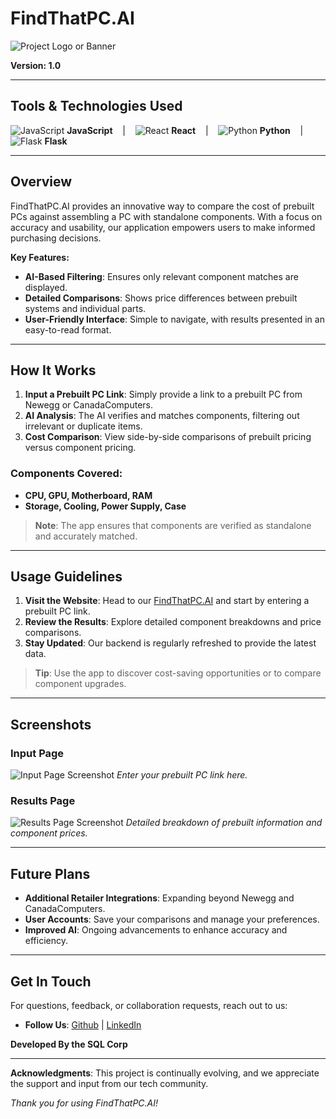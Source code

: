 # FindThatPC.AI

![Project Logo or Banner]([link-to-your-banner-image](https://cdn.discordapp.com/attachments/602366822737772556/1305751288402673774/chip.png?ex=67342b26&is=6732d9a6&hm=c451417f2c5ce4853dc2e813c447fb91232eb9088145acc1ab944f3e78cd465a&))

**Version: 1.0**

---

## Tools & Technologies Used

![JavaScript](https://img.icons8.com/color/48/000000/javascript.png) **JavaScript** &nbsp;&nbsp; | &nbsp;&nbsp; ![React](https://img.icons8.com/ultraviolet/40/000000/react.png) **React** &nbsp;&nbsp; | &nbsp;&nbsp; ![Python](https://img.icons8.com/color/48/000000/python.png) **Python** &nbsp;&nbsp; | &nbsp;&nbsp; ![Flask](https://img.icons8.com/ios/50/000000/flask.png) **Flask**

---

## Overview

FindThatPC.AI provides an innovative way to compare the cost of prebuilt PCs against assembling a PC with standalone components. With a focus on accuracy and usability, our application empowers users to make informed purchasing decisions.

**Key Features:**
- **AI-Based Filtering**: Ensures only relevant component matches are displayed.
- **Detailed Comparisons**: Shows price differences between prebuilt systems and individual parts.
- **User-Friendly Interface**: Simple to navigate, with results presented in an easy-to-read format.

---

## How It Works

1. **Input a Prebuilt PC Link**: Simply provide a link to a prebuilt PC from Newegg or CanadaComputers.
2. **AI Analysis**: The AI verifies and matches components, filtering out irrelevant or duplicate items.
3. **Cost Comparison**: View side-by-side comparisons of prebuilt pricing versus component pricing.

### Components Covered:
- **CPU, GPU, Motherboard, RAM**
- **Storage, Cooling, Power Supply, Case**

> **Note**: The app ensures that components are verified as standalone and accurately matched.

---

## Usage Guidelines

1. **Visit the Website**: Head to our [FindThatPC.AI](https://findthatpcai.com/) and start by entering a prebuilt PC link.
2. **Review the Results**: Explore detailed component breakdowns and price comparisons.
3. **Stay Updated**: Our backend is regularly refreshed to provide the latest data.

> **Tip**: Use the app to discover cost-saving opportunities or to compare component upgrades.

---

## Screenshots

### Input Page

![Input Page Screenshot](https://cdn.discordapp.com/attachments/602366822737772556/1305751096098291812/image.png?ex=67342af8&is=6732d978&hm=4668306002ad6670a2db8b17e375366bad0bbc9ff8bf1ae2564b497a66fe3114&)
*Enter your prebuilt PC link here.*

### Results Page

![Results Page Screenshot]([link-to-results-page-screenshot](https://cdn.discordapp.com/attachments/602366822737772556/1305751021351473213/image.png?ex=67342ae7&is=6732d967&hm=ec1674a22fb9591d34fb0a147ee32384dda552e63d973ff25fa02a7ef8cad734&))
*Detailed breakdown of prebuilt information and component prices.*

---

## Future Plans

- **Additional Retailer Integrations**: Expanding beyond Newegg and CanadaComputers.
- **User Accounts**: Save your comparisons and manage your preferences.
- **Improved AI**: Ongoing advancements to enhance accuracy and efficiency.

---

## Get In Touch

For questions, feedback, or collaboration requests, reach out to us:
- **Follow Us**: [Github](https://github.com/Abdul-Moeed-Saqib) | [LinkedIn](https://www.linkedin.com/in/abdul-moeed-saqib/)

**Developed By the SQL Corp**

---

**Acknowledgments**: This project is continually evolving, and we appreciate the support and input from our tech community.

*Thank you for using FindThatPC.AI!*
 
